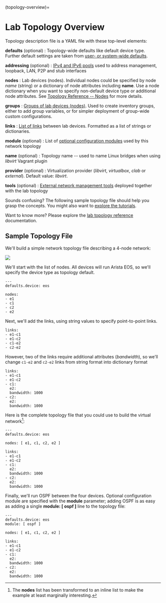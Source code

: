 (topology-overview)=
# Lab Topology Overview

Topology description file is a YAML file with these top-level elements:

**defaults** (optional)
: Topology-wide defaults like default device type. Further default settings are taken from [user- or system-wide defaults](defaults.md).

**addressing** (optional)
: [IPv4 and IPv6 pools](addressing.md) used to address management, loopback, LAN, P2P and stub interfaces

**nodes**
: Lab devices (nodes). Individual nodes could be specified by node *name* (string) or a dictionary of node attributes including **name**. Use a node dictionary when you want to specify non-default device type or additional node attributes. See [Topology Reference -- Nodes](nodes.md) for more details.

**groups**
: [Groups of lab devices (nodes)](topo-groups). Used to create inventory groups, either to add group variables, or for simpler deployment of group-wide custom configurations.

**links**
: [List of links](links.md) between lab devices. Formatted as a list of strings or dictionaries.

**module** (optional)
: List of [optional configuration modules](modules.md) used by this network topology

**name** (optional)
: Topology name -- used to name Linux bridges when using *libvirt* Vagrant plugin

**provider** (optional)
: Virtualization provider (*libvirt*, *virtualbox*, *clab* or *external*). Default value: *libvirt*.

**tools** (optional)
: [External network management tools](extools.md) deployed together with the lab topology

Sounds confusing? The following sample topology file should help you grasp the concepts. You might also want to [explore the tutorials](tutorials.md).

Want to know more? Please explore the [lab topology reference](topology-reference.md) documentation.

## Sample Topology File

We'll build a simple network topology file describing a 4-node network:

![](topo-bandwidth.png)

We'll start with the list of nodes. All devices will run Arista EOS, so we'll specify the device type as topology default.

```
---
defaults.device: eos

nodes:
- e1
- c1
- c2
- e2
```

Next, we'll add the links, using string values to specify point-to-point links.

```
links:
- e1-c1
- e1-c2
- c1-e2
- c2-e2
```

However, two of the links require additional attributes (*bandwidth*), so we'll change `c1-e2` and `c2-e2` links from string format into dictionary format

```
links:
- e1-c1
- e1-c2
- c1:
  e2:
  bandwidth: 1000
- c2:
  e2:
  bandwidth: 1000
```

Here is the complete topology file that you could use to build the virtual network[^1]:

```
---
defaults.device: eos

nodes: [ e1, c1, c2, e2 ]

links:
- e1-c1
- e1-c2
- c1:
  e2:
  bandwidth: 1000
- c2:
  e2:
  bandwidth: 1000
```

[^1]: The **nodes** list has been transformed to an inline list to make the example at least marginally interesting.

Finally, we'll run OSPF between the four devices. Optional configuration module are specified with the **module** parameter; adding OSPF is as easy as adding a single **module: [ ospf ]** line to the topology file:

```
---
defaults.device: eos
module: [ ospf ]

nodes: [ e1, c1, c2, e2 ]

links:
- e1-c1
- e1-c2
- c1:
  e2:
  bandwidth: 1000
- c2:
  e2:
  bandwidth: 1000
```